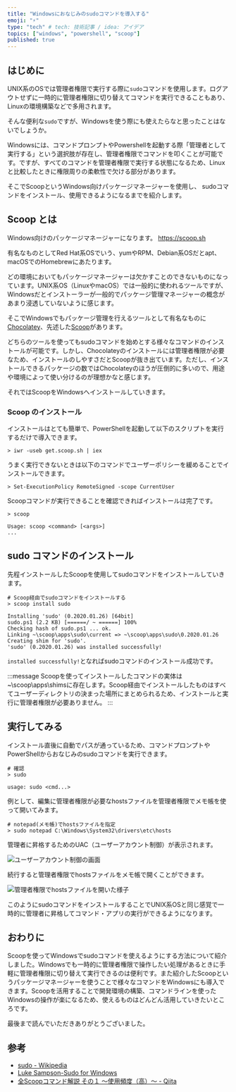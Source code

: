 ```yaml
---
title: "Windowsにおなじみのsudoコマンドを導入する"
emoji: "⚡"
type: "tech" # tech: 技術記事 / idea: アイデア
topics: ["windows", "powershell", "scoop"]
published: true
---
```


## はじめに

UNIX系のOSでは管理者権限で実行する際に`sudo`コマンドを使用します。ログアウトせずに一時的に管理者権限に切り替えてコマンドを実行できることもあり、Linuxの環境構築などで多用されます。

そんな便利な`sudo`ですが、Windowsを使う際にも使えたらなと思ったことはないでしょうか。

Windowsには、コマンドプロンプトやPowershellを起動する際「管理者として実行する」という選択肢が存在し、管理者権限でコマンドを叩くことが可能です。ですが、すべてのコマンドを管理者権限で実行する状態になるため、Linuxと比較したときに権限周りの柔軟性で欠ける部分があります。

そこでScoopというWindows向けパッケージマネージャーを使用し、 sudoコマンドをインストール、使用できるようになるまでを紹介します。

## Scoop とは

Windows向けのパッケージマネージャーになります。
https://scoop.sh

有名なものとしてRed Hat系OSでいう、yumやRPM、Debian系OSだとapt、macOSでのHomebrewにあたります。

どの環境においてもパッケージマネージャーは欠かすことのできないものになっています。UNIX系OS（LinuxやmacOS）では一般的に使われるツールですが、Windowsだとインストーラーが一般的でパッケージ管理マネージャーの概念があまり浸透していないように感じます。

そこでWindowsでもパッケージ管理を行えるツールとして有名なものに[Chocolatey](https://chocolatey.org)、先述した[Scoop](https://scoop.sh)があります。

どちらのツールを使ってもsudoコマンドを始めとする様々なコマンドのインストールが可能です。しかし、Chocolateyのインストールには管理者権限が必要なため、インストールのしやすさだとScoopが抜き出ています。ただし、インストールできるパッケージの数ではChocolateyのほうが圧倒的に多いので、用途や環境によって使い分けるのが理想かなと感じます。

それではScoopをWindowsへインストールしていきます。

### Scoop のインストール

インストールはとても簡単で、PowerShellを起動して以下のスクリプトを実行するだけで導入できます。

```powershell:powershell
> iwr -useb get.scoop.sh | iex
```

うまく実行できないときは以下のコマンドでユーザーポリシーを緩めることでインストールできます。

```powershell:powershell
> Set-ExecutionPolicy RemoteSigned -scope CurrentUser
```

Scoopコマンドが実行できることを確認できればインストールは完了です。

```powershell:powershell
> scoop

Usage: scoop <command> [<args>]
...
```

## sudo コマンドのインストール

先程インストールしたScoopを使用してsudoコマンドをインストールしていきます。

```powershell:powershell
# Scoop経由でsudoコマンドをインストールする
> scoop install sudo

Installing 'sudo' (0.2020.01.26) [64bit]
sudo.ps1 (2.2 KB) [======/ ~ ======] 100%
Checking hash of sudo.ps1 ... ok.
Linking ~\scoop\apps\sudo\current => ~\scoop\apps\sudo\0.2020.01.26
Creating shim for 'sudo'.
'sudo' (0.2020.01.26) was installed successfully!
```

`installed successfully!`となればsudoコマンドのインストール成功です。

:::message
Scoopを使ってインストールしたコマンドの実体は~\scoop\apps\shimsに存在します。Scoop経由でインストールしたものはすべてユーザーディレクトリの決まった場所にまとめられるため、インストールと実行に管理者権限が必要ありません。
:::

## 実行してみる

インストール直後に自動でパスが通っているため、コマンドプロンプトやPowerShellからおなじみのsudoコマンドを実行できます。

```powershell:powershell
# 確認
> sudo

usage: sudo <cmd...>
```

例として、編集に管理者権限が必要なhostsファイルを管理者権限でメモ帳を使って開いてみます。

```powershell:powershell
# notepad(メモ帳)でhostsファイルを指定
> sudo notepad C:\Windows\System32\drivers\etc\hosts
```

管理者に昇格するためのUAC（ユーザーアカウント制御）が表示されます。

![ユーザーアカウント制御の画面](/images/wanttousesudo-with-win/image01.png)

続行すると管理者権限でhostsファイルをメモ帳で開くことができます。

![管理者権限でhostsファイルを開いた様子](/images/wanttousesudo-with-win/image02.png)

このようにsudoコマンドをインストールすることでUNIX系OSと同じ感覚で一時的に管理者に昇格してコマンド・アプリの実行ができるようになります。

## おわりに

Scoopを使ってWindowsでsudoコマンドを使えるようにする方法について紹介しました。Windowsでも一時的に管理者権限で操作したい処理があるときに手軽に管理者権限に切り替えて実行できるのは便利です。また紹介したScoopというパッケージマネージャーを使うことで様々なコマンドをWindowsにも導入できます。Scoopを活用することで開発環境の構築、コマンドラインを使ったWindowsの操作が楽になるため、使えるものはどんどん活用していきたいところです。

最後まで読んでいただきありがとうございました。

## 参考

- [sudo - Wikipedia](https://ja.wikipedia.org/wiki/Sudo)
- [Luke Sampson-Sudo for Windows](http://blog.lukesampson.com/sudo-for-windows)
- [全Scoopコマンド解説 その１ ～使用頻度（高）～ - Qiita](https://qiita.com/nimzo6689/items/1ab33380366e324c0b84)
